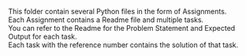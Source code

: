 This folder contain several Python files in the form of Assignments. <br>
Each Assignment contains a Readme file and multiple tasks. <br>
You can refer to the Readme for the Problem Statement and Expected Output for each task. <br>
Each task with the reference number contains the solution of that task. <br>
